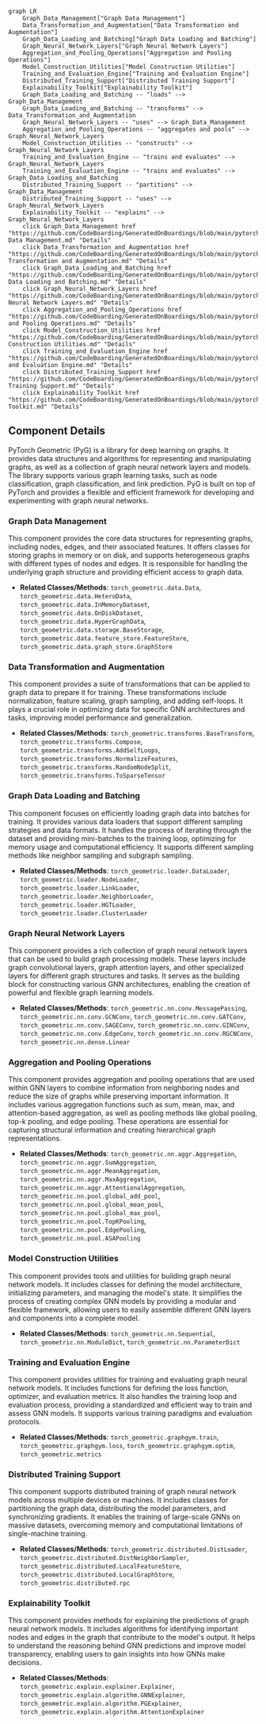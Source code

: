 ```mermaid
graph LR
    Graph_Data_Management["Graph Data Management"]
    Data_Transformation_and_Augmentation["Data Transformation and Augmentation"]
    Graph_Data_Loading_and_Batching["Graph Data Loading and Batching"]
    Graph_Neural_Network_Layers["Graph Neural Network Layers"]
    Aggregation_and_Pooling_Operations["Aggregation and Pooling Operations"]
    Model_Construction_Utilities["Model Construction Utilities"]
    Training_and_Evaluation_Engine["Training and Evaluation Engine"]
    Distributed_Training_Support["Distributed Training Support"]
    Explainability_Toolkit["Explainability Toolkit"]
    Graph_Data_Loading_and_Batching -- "loads" --> Graph_Data_Management
    Graph_Data_Loading_and_Batching -- "transforms" --> Data_Transformation_and_Augmentation
    Graph_Neural_Network_Layers -- "uses" --> Graph_Data_Management
    Aggregation_and_Pooling_Operations -- "aggregates and pools" --> Graph_Neural_Network_Layers
    Model_Construction_Utilities -- "constructs" --> Graph_Neural_Network_Layers
    Training_and_Evaluation_Engine -- "trains and evaluates" --> Graph_Neural_Network_Layers
    Training_and_Evaluation_Engine -- "trains and evaluates" --> Graph_Data_Loading_and_Batching
    Distributed_Training_Support -- "partitions" --> Graph_Data_Management
    Distributed_Training_Support -- "uses" --> Graph_Neural_Network_Layers
    Explainability_Toolkit -- "explains" --> Graph_Neural_Network_Layers
    click Graph_Data_Management href "https://github.com/CodeBoarding/GeneratedOnBoardings/blob/main/pytorch_geometric/Graph Data Management.md" "Details"
    click Data_Transformation_and_Augmentation href "https://github.com/CodeBoarding/GeneratedOnBoardings/blob/main/pytorch_geometric/Data Transformation and Augmentation.md" "Details"
    click Graph_Data_Loading_and_Batching href "https://github.com/CodeBoarding/GeneratedOnBoardings/blob/main/pytorch_geometric/Graph Data Loading and Batching.md" "Details"
    click Graph_Neural_Network_Layers href "https://github.com/CodeBoarding/GeneratedOnBoardings/blob/main/pytorch_geometric/Graph Neural Network Layers.md" "Details"
    click Aggregation_and_Pooling_Operations href "https://github.com/CodeBoarding/GeneratedOnBoardings/blob/main/pytorch_geometric/Aggregation and Pooling Operations.md" "Details"
    click Model_Construction_Utilities href "https://github.com/CodeBoarding/GeneratedOnBoardings/blob/main/pytorch_geometric/Model Construction Utilities.md" "Details"
    click Training_and_Evaluation_Engine href "https://github.com/CodeBoarding/GeneratedOnBoardings/blob/main/pytorch_geometric/Training and Evaluation Engine.md" "Details"
    click Distributed_Training_Support href "https://github.com/CodeBoarding/GeneratedOnBoardings/blob/main/pytorch_geometric/Distributed Training Support.md" "Details"
    click Explainability_Toolkit href "https://github.com/CodeBoarding/GeneratedOnBoardings/blob/main/pytorch_geometric/Explainability Toolkit.md" "Details"
```

## Component Details

PyTorch Geometric (PyG) is a library for deep learning on graphs. It provides data structures and algorithms for representing and manipulating graphs, as well as a collection of graph neural network layers and models. The library supports various graph learning tasks, such as node classification, graph classification, and link prediction. PyG is built on top of PyTorch and provides a flexible and efficient framework for developing and experimenting with graph neural networks.

### Graph Data Management
This component provides the core data structures for representing graphs, including nodes, edges, and their associated features. It offers classes for storing graphs in memory or on disk, and supports heterogeneous graphs with different types of nodes and edges. It is responsible for handling the underlying graph structure and providing efficient access to graph data.
- **Related Classes/Methods**: `torch_geometric.data.Data`, `torch_geometric.data.HeteroData`, `torch_geometric.data.InMemoryDataset`, `torch_geometric.data.OnDiskDataset`, `torch_geometric.data.HyperGraphData`, `torch_geometric.data.storage.BaseStorage`, `torch_geometric.data.feature_store.FeatureStore`, `torch_geometric.data.graph_store.GraphStore`

### Data Transformation and Augmentation
This component provides a suite of transformations that can be applied to graph data to prepare it for training. These transformations include normalization, feature scaling, graph sampling, and adding self-loops. It plays a crucial role in optimizing data for specific GNN architectures and tasks, improving model performance and generalization.
- **Related Classes/Methods**: `torch_geometric.transforms.BaseTransform`, `torch_geometric.transforms.Compose`, `torch_geometric.transforms.AddSelfLoops`, `torch_geometric.transforms.NormalizeFeatures`, `torch_geometric.transforms.RandomNodeSplit`, `torch_geometric.transforms.ToSparseTensor`

### Graph Data Loading and Batching
This component focuses on efficiently loading graph data into batches for training. It provides various data loaders that support different sampling strategies and data formats. It handles the process of iterating through the dataset and providing mini-batches to the training loop, optimizing for memory usage and computational efficiency. It supports different sampling methods like neighbor sampling and subgraph sampling.
- **Related Classes/Methods**: `torch_geometric.loader.DataLoader`, `torch_geometric.loader.NodeLoader`, `torch_geometric.loader.LinkLoader`, `torch_geometric.loader.NeighborLoader`, `torch_geometric.loader.HGTLoader`, `torch_geometric.loader.ClusterLoader`

### Graph Neural Network Layers
This component provides a rich collection of graph neural network layers that can be used to build graph processing models. These layers include graph convolutional layers, graph attention layers, and other specialized layers for different graph structures and tasks. It serves as the building block for constructing various GNN architectures, enabling the creation of powerful and flexible graph learning models.
- **Related Classes/Methods**: `torch_geometric.nn.conv.MessagePassing`, `torch_geometric.nn.conv.GCNConv`, `torch_geometric.nn.conv.GATConv`, `torch_geometric.nn.conv.SAGEConv`, `torch_geometric.nn.conv.GINConv`, `torch_geometric.nn.conv.EdgeConv`, `torch_geometric.nn.conv.RGCNConv`, `torch_geometric.nn.dense.Linear`

### Aggregation and Pooling Operations
This component provides aggregation and pooling operations that are used within GNN layers to combine information from neighboring nodes and reduce the size of graphs while preserving important information. It includes various aggregation functions such as sum, mean, max, and attention-based aggregation, as well as pooling methods like global pooling, top-k pooling, and edge pooling. These operations are essential for capturing structural information and creating hierarchical graph representations.
- **Related Classes/Methods**: `torch_geometric.nn.aggr.Aggregation`, `torch_geometric.nn.aggr.SumAggregation`, `torch_geometric.nn.aggr.MeanAggregation`, `torch_geometric.nn.aggr.MaxAggregation`, `torch_geometric.nn.aggr.AttentionalAggregation`, `torch_geometric.nn.pool.global_add_pool`, `torch_geometric.nn.pool.global_mean_pool`, `torch_geometric.nn.pool.global_max_pool`, `torch_geometric.nn.pool.TopKPooling`, `torch_geometric.nn.pool.EdgePooling`, `torch_geometric.nn.pool.ASAPooling`

### Model Construction Utilities
This component provides tools and utilities for building graph neural network models. It includes classes for defining the model architecture, initializing parameters, and managing the model's state. It simplifies the process of creating complex GNN models by providing a modular and flexible framework, allowing users to easily assemble different GNN layers and components into a complete model.
- **Related Classes/Methods**: `torch_geometric.nn.Sequential`, `torch_geometric.nn.ModuleDict`, `torch_geometric.nn.ParameterDict`

### Training and Evaluation Engine
This component provides utilities for training and evaluating graph neural network models. It includes functions for defining the loss function, optimizer, and evaluation metrics. It also handles the training loop and evaluation process, providing a standardized and efficient way to train and assess GNN models. It supports various training paradigms and evaluation protocols.
- **Related Classes/Methods**: `torch_geometric.graphgym.train`, `torch_geometric.graphgym.loss`, `torch_geometric.graphgym.optim`, `torch_geometric.metrics`

### Distributed Training Support
This component supports distributed training of graph neural network models across multiple devices or machines. It includes classes for partitioning the graph data, distributing the model parameters, and synchronizing gradients. It enables the training of large-scale GNNs on massive datasets, overcoming memory and computational limitations of single-machine training.
- **Related Classes/Methods**: `torch_geometric.distributed.DistLoader`, `torch_geometric.distributed.DistNeighborSampler`, `torch_geometric.distributed.LocalFeatureStore`, `torch_geometric.distributed.LocalGraphStore`, `torch_geometric.distributed.rpc`

### Explainability Toolkit
This component provides methods for explaining the predictions of graph neural network models. It includes algorithms for identifying important nodes and edges in the graph that contribute to the model's output. It helps to understand the reasoning behind GNN predictions and improve model transparency, enabling users to gain insights into how GNNs make decisions.
- **Related Classes/Methods**: `torch_geometric.explain.explainer.Explainer`, `torch_geometric.explain.algorithm.GNNExplainer`, `torch_geometric.explain.algorithm.PGExplainer`, `torch_geometric.explain.algorithm.AttentionExplainer`
